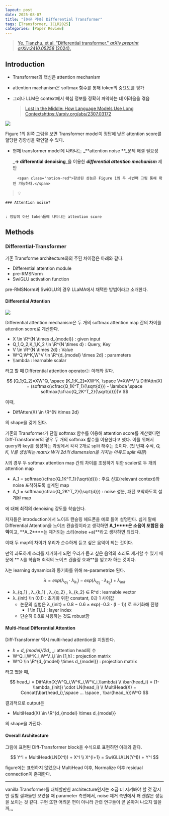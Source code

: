 ```yaml
---
layout: post
date: 2025-08-07
title: "[논문 리뷰] Differential Transformer"
tags: [Transformer, ICLR2025]
categories: [Paper Review]
---
```


> [Ye, Tianzhu, et al. "Differential transformer." ](https://arxiv.org/abs/2410.05258)[_arXiv preprint arXiv:2410.05258_](https://arxiv.org/abs/2410.05258)[ (2024).](https://arxiv.org/abs/2410.05258)



## Introduction

- Transformer의 핵심은 attention mechanism
- attention machanism은 softmax 함수를 통해 token의 중요도를 평가
- 그러나 LLM은 context에서 핵심 정보를 정확히 파악하는 데 어려움을 겪음

	> [Lost in the Middle: How Language Models Use Long Contextshttps://arxiv.org/abs/2307.03172](https://arxiv.org/abs/2307.03172)


![](https://prod-files-secure.s3.us-west-2.amazonaws.com/542b861c-36a8-4051-84e5-8804b6728dba/9083ea56-691a-4752-ae26-47f403431ac8/image.png?X-Amz-Algorithm=AWS4-HMAC-SHA256&X-Amz-Content-Sha256=UNSIGNED-PAYLOAD&X-Amz-Credential=ASIAZI2LB4666BNXJPRZ%2F20250918%2Fus-west-2%2Fs3%2Faws4_request&X-Amz-Date=20250918T180118Z&X-Amz-Expires=3600&X-Amz-Security-Token=IQoJb3JpZ2luX2VjEEoaCXVzLXdlc3QtMiJIMEYCIQCgEOYyGjrW9NxeJDEbNDFnE5AYtGtwGSuE14sBmd0f1wIhAL%2B2JHizSd%2BWXKDL%2B1WeNKr9RiAyUlHQORYEdTB05tsFKogECML%2F%2F%2F%2F%2F%2F%2F%2F%2F%2FwEQABoMNjM3NDIzMTgzODA1Igyav8n%2B3oH7DcnwIqMq3ANVI39gP4YDOfYTCp3LNmS%2F2IeKddkpGQGWp5mkADArdLX7RcL9n%2FNJfAhAyA%2FxBRQMOO7Pi4b%2B0oGjbW%2BEF2K053jXnFLwOngXYNfMMtwK%2BC8KuRQVems1pbzDOEM6C19ES6%2BMLk2Bv81ZfVpolUM5zXttwQC2rBlSypWXaTYyj1iK2Y0csks0oYE2tJxDIA25mXT2HK%2BZbb0%2FItJv1vOjhZaCo7R0vEL%2Bu4pXWmw89tL1Sc1GLzyCc5yAJAm8HRpLLOIrMLRgRPDuvaqs6Xx%2B%2FSqgbu0oLmRsQ7v%2F3AXguq41SvX%2FGGWmtQ7WJ8j%2Bj9Ws3WQZqn6qvqtBnXoZndwf633K2tcPLGnwSHUfO0fjlphCmdRRJjLvJOHsDqE7MVpUDCZGh%2BFshxbyGzgQHvKf0T1duag1ZC%2FprK8SQ0EE4h6uMlB3%2FGcskg7vzH11TUO4bo7GOHvmsbcwokbZxB%2BxEc%2FDN95ksW6%2FtznBrg2Lzff0pZFWhgn108vuZsRigfFuuTN2CX9CgNVgotmZB4NaEs4B7uxpIsEcpvBNh7PzMqeAGUdgrX5iAvCsoUQgk2%2FnkZbL7fVhEuo5P%2B7%2Fgi0oax2S7UQRAjzuNvrUGtT8Zf6uVqlJsLNfHf4yZzDU%2FrDGBjqkAREMAO4nmghzwVkqSJgzaKlngKUiJ2WzLH4Hkjc7WAa1dIJhkVoE0YCX7tzbEodpv4saeW%2Frsw%2FvSOH7p7qMzDJVfnv%2FIyr%2F%2FbWRxLkvRmCIMrIMzTRFqWX08OtYXJPYrMUGmFjHv6Pi0rFCIUtUAIaGdWUYYKLyaMMeybmx4g7ZB7Pz966GXSViWUui41dki811stP4GjQYYdgq6cW%2FuEGYKqtx&X-Amz-Signature=e76ed6de251a535cfba20003ef21a70daa6bdd1b28e03e615a2b02360206db45&X-Amz-SignedHeaders=host&x-amz-checksum-mode=ENABLED&x-id=GetObject)


Figure 1의 왼쪽 그림을 보면 Transformer model이 정답에 낮은 attention score를 할당한 경향성을 확인할 수 있다.

- 현재 transformer model에 나타나는 _**attention noise **_문제 해결 필요성

	_**→ differential denoising**_을 이용한 _**differential attention mechanism**_ 제안


		<span class="notion-red">향상된 성능은 Figure 1의 두 세번째 그림 통해 확인 가능하다.</span>


> 💡 


	### Attention noise?


	: 정답이 아닌 token들에 나타나는 attention score



## Methods



### Differential-Transformer


기존 Transforme architecture와의 주된 차이점은 아래와 같다.

- Differential attention module
- pre-RMSNorm
- SwiGLU activation function

pre-RMSNorm과 SwiGLU의 경우 LLaMA에서 채택한 방법이라고 소개한다.



#### Differential Attention


![](https://prod-files-secure.s3.us-west-2.amazonaws.com/542b861c-36a8-4051-84e5-8804b6728dba/116d70b2-1963-4810-9167-f4c7d8a06e8f/image.png?X-Amz-Algorithm=AWS4-HMAC-SHA256&X-Amz-Content-Sha256=UNSIGNED-PAYLOAD&X-Amz-Credential=ASIAZI2LB4666BNXJPRZ%2F20250918%2Fus-west-2%2Fs3%2Faws4_request&X-Amz-Date=20250918T180118Z&X-Amz-Expires=3600&X-Amz-Security-Token=IQoJb3JpZ2luX2VjEEoaCXVzLXdlc3QtMiJIMEYCIQCgEOYyGjrW9NxeJDEbNDFnE5AYtGtwGSuE14sBmd0f1wIhAL%2B2JHizSd%2BWXKDL%2B1WeNKr9RiAyUlHQORYEdTB05tsFKogECML%2F%2F%2F%2F%2F%2F%2F%2F%2F%2FwEQABoMNjM3NDIzMTgzODA1Igyav8n%2B3oH7DcnwIqMq3ANVI39gP4YDOfYTCp3LNmS%2F2IeKddkpGQGWp5mkADArdLX7RcL9n%2FNJfAhAyA%2FxBRQMOO7Pi4b%2B0oGjbW%2BEF2K053jXnFLwOngXYNfMMtwK%2BC8KuRQVems1pbzDOEM6C19ES6%2BMLk2Bv81ZfVpolUM5zXttwQC2rBlSypWXaTYyj1iK2Y0csks0oYE2tJxDIA25mXT2HK%2BZbb0%2FItJv1vOjhZaCo7R0vEL%2Bu4pXWmw89tL1Sc1GLzyCc5yAJAm8HRpLLOIrMLRgRPDuvaqs6Xx%2B%2FSqgbu0oLmRsQ7v%2F3AXguq41SvX%2FGGWmtQ7WJ8j%2Bj9Ws3WQZqn6qvqtBnXoZndwf633K2tcPLGnwSHUfO0fjlphCmdRRJjLvJOHsDqE7MVpUDCZGh%2BFshxbyGzgQHvKf0T1duag1ZC%2FprK8SQ0EE4h6uMlB3%2FGcskg7vzH11TUO4bo7GOHvmsbcwokbZxB%2BxEc%2FDN95ksW6%2FtznBrg2Lzff0pZFWhgn108vuZsRigfFuuTN2CX9CgNVgotmZB4NaEs4B7uxpIsEcpvBNh7PzMqeAGUdgrX5iAvCsoUQgk2%2FnkZbL7fVhEuo5P%2B7%2Fgi0oax2S7UQRAjzuNvrUGtT8Zf6uVqlJsLNfHf4yZzDU%2FrDGBjqkAREMAO4nmghzwVkqSJgzaKlngKUiJ2WzLH4Hkjc7WAa1dIJhkVoE0YCX7tzbEodpv4saeW%2Frsw%2FvSOH7p7qMzDJVfnv%2FIyr%2F%2FbWRxLkvRmCIMrIMzTRFqWX08OtYXJPYrMUGmFjHv6Pi0rFCIUtUAIaGdWUYYKLyaMMeybmx4g7ZB7Pz966GXSViWUui41dki811stP4GjQYYdgq6cW%2FuEGYKqtx&X-Amz-Signature=b9d21c6558fb3dd71bf3a8077d1e8bb9999f4ad8e0a4373613c3f3ebbc2b0c8c&X-Amz-SignedHeaders=host&x-amz-checksum-mode=ENABLED&x-id=GetObject)


Differential attention mechanism은 두 개의 softmax attention map 간의 차이를 attention score로 계산한다.

- X \in \R^{N \times d\_{model}} : given input
- Q\_1,Q\_2,K\_1,K\_2 \in \R^{N \times d} : Query, Key
- V \in \R^{N \times 2d} : Value
- W^Q,W^K,W^V \in \R^{d\_{model} \times 2d} : parameters
- \lambda : learnable scalar

라고 할 때 Differential attention operator는 아래와 같다.


$$
[Q_1;Q_2]=XW^Q, \space [K_1;K_2]=XW^K, \space V=XW^V \\
DiffAttn(X) = (softmax(\cfrac{Q_1K^T_1}{\sqrt{d}}) - \lambda \space softmax(\cfrac{Q_2K^T_2}{\sqrt{d}}))V
$$


이때,

- DiffAtten(X) \in \R^{N \times 2d}

의 shape을 갖게 된다.


기존의 Transformer가 단일 softmax 함수를 이용해 attention score를 계산했다면 Diff-Transformer의 경우 두 개의 softmax 함수를 이용한다고 했다. 이를 위해서 query와 key를 생성하는 과정에서 각각 2개로 split 해주는 것이다. <span class="notion-red">(첫 번째 수식, </span><span class="notion-red">_Q, K, V를 생성하는 matrix W가 2d의 dismension을 가지는 이유도 split 때문_</span><span class="notion-red">)</span>


 λ의 경우 두 softmax attention map 간의 차이를 조정하기 위한 scaler로 두 개의 attention map

- A\_1 = softmax(\cfrac{Q\_1K^T\_1}{\sqrt{d}}) : 주요 신호(relevant context)와 noise 포착하도록 설계된 map
- A\_1 = softmax(\cfrac{Q\_2K^T\_2}{\sqrt{d}}) : noise 성분, 패턴 포착하도록 설계된 map 

에 대해 최적의 denoising 강도를 학습한다.


저자들은 introduction에서 노이즈 캔슬링 헤드폰을 예로 들어 설명한다. 쉽게 말해 Differential Attention을 노이즈 캔슬링이라고 생각하면 **A\_1****은 소음이 포함된 음악**이고, **A\_2****는 제거되는 소리(noise +a)**라고 생각하면 되겠다. 


이때 두 map의 차이가 우리가 순수하게 듣고 싶은 음악이 되는 것이다. 


만약 과도하게 소리를 제거하게 되면 우리가 듣고 싶은 음악의 소리도 제거할 수 있기 때문에 ** λ를 학습해 최적의 노이즈 캔슬링 효과**를 얻고자 하는 것이다.


λ는 learning dynamics와 동기화를 위해 re-parametrize 된다.


$$
\lambda = exp(\lambda_{q_1} \cdot \lambda_{k_1}) - exp(\lambda_{q_2} \cdot \lambda_{k_2}) + \lambda_{init}
$$

- λ\_{q\_1} , λ\_{k\_1} , λ\_{q\_2} , λ\_{k\_2} ∈ R^d : learnable vector
- λ\_{init} \in (0,1) : 초기화 위한 constant, 0과 1 사이값
	- 논문의 실험은 λ\_{init} = 0.8 − 0.6 × exp(−0.3 · (l − 1)) 로 초기화해 진행
		- l \in [1,L] : layer index
	- 단순히 0.8로 사용하는 것도 robust함


#### **Multi-Head Differential Attention**


Diff-Transformer 역시 multi-head attention을 지원한다.

- _h = d\_{model}/2d__ _: attention head의 수
- W^Q\_i,W^K\_i,W^V\_i,i \in [1,h] : projection matrix
- W^O \in \R^{d\_{model} \times d\_{model}} : projection matrix

라고 했을 때,


$$
head_i = DiffAttn(X;W^Q_i,W^K_i,W^V_i,\lambda) \\
\bar{head_i} = (1-\lambda_{init}) \cdot LN(head_i) \\
MultiHead(X) = Concat(\bar{head_i},\space ... \space , \bar{head_h})W^O
$$


결과적으로 output은

- MultiHead(X) \in \R^{d\_{model} \times d\_{model}}

의 shape을 가진다.



#### Overall Architecture


그림에 표현된 Diff-Transformer block을 수식으로 표현하면 아래와 같다.


$$
Y^l = MultiHead(LN(X^l)) + X^l \\
X^{l+1} = SwiGLU(LN(Y^l)) + Y^l
$$


figure에는 표현하지 않았으나 MultiHead 이후, Normalize 이후 residual connection이 존재한다.


---


vanilla Transformer를 대체할만한 architecture인지는 조금 더 지켜봐야 할 것 같지만 실험 결과들만 보았을 때 parameter 측면에서, noise 제거 측면에서 꽤 괜찮은 성능을 보이는 것 같다. 구현 또한 어려운 편이 아니라 관련 연구들이 곧 쏟아져 나오지 않을까,,,

